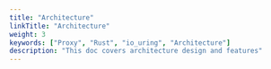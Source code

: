 ```yaml
---
title: "Architecture"
linkTitle: "Architecture"
weight: 3
keywords: ["Proxy", "Rust", "io_uring", "Architecture"]
description: "This doc covers architecture design and features"
---
```



